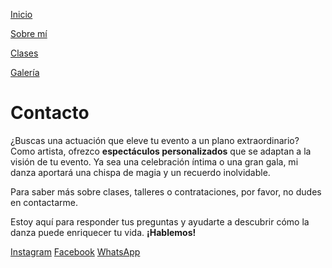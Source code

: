 [Inicio](index)

[Sobre mí](about) 

[Clases](clases)

[Galería](galeria)

# Contacto

¿Buscas una actuación que eleve tu evento a un plano extraordinario? Como artista, ofrezco **espectáculos personalizados** que se adaptan a la visión de tu evento. 
Ya sea una celebración íntima o una gran gala, mi danza aportará una chispa de magia y un recuerdo inolvidable.


Para saber más sobre clases, talleres o contrataciones, por favor, no dudes en contactarme. 

Estoy aquí para responder tus preguntas y ayudarte a descubrir cómo la danza puede enriquecer tu vida. **¡Hablemos!**

[Instagram](https://www.instagram.com/olivia_robles_/) [Facebook](https://www.facebook.com/olivia.robles.98031?mibextid=LQQJ4d) [WhatsApp](https://wa.me/5352463212)


